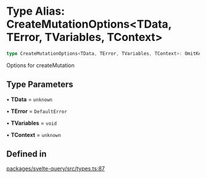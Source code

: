 # Type Alias: CreateMutationOptions\<TData, TError, TVariables, TContext\>

```ts
type CreateMutationOptions<TData, TError, TVariables, TContext>: OmitKeyof<MutationObserverOptions<TData, TError, TVariables, TContext>, "_defaulted">;
```

Options for createMutation

## Type Parameters

• **TData** = `unknown`

• **TError** = `DefaultError`

• **TVariables** = `void`

• **TContext** = `unknown`

## Defined in

[packages/svelte-query/src/types.ts:87](https://github.com/TanStack/query/blob/81ca3332486f7b98502d4f5ea50588d88a80f59b/packages/svelte-query/src/types.ts#L87)
